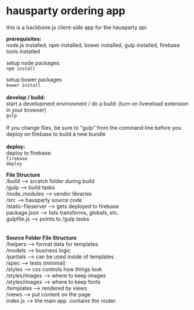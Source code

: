 <b>hausparty ordering app</b>
==================================
this is a backbone.js client-side app for the hausparty api.

<b>prerequisites:</b>  <br>node.js installed, npm installed, bower installed, gulp installed, firebase tools installed 

setup node packages:<br>
<code>npm install</code>

setup bower packages<br>
<code>bower install</code><br><br>
<b>develop / build:</b> <br>
start a development environment / do a build:
(turn on livereload extension in your browser)<br>
<code>gulp</code>
<br><br>
If you change files, be sure to "gulp" from the command line before you deploy on firebase to build a new bundle <br><br>
<b>deploy:</b> <br>
deploy to firebase:<br>
<code>firebase deploy</code>

<b>File Structure</b><br>
/build --> scratch folder during build <br>
/gulp --> build tasks <br>
/node_modules --> vendor libraries <br>
/src --> hausparty source code <br>
/static-fileserver --> gets deployed to firebase <br>
package.json --> lists transforms, globals, etc.  <br>
gulpfile.js --> points to /gulp tasks <br>
<br>
<br>
<b>Source Folder File Structure</b><br>
/helpers --> format data for templates<br>
/models --> business logic <br>
/partials --> can be used inside of templates<br>
/spec --> tests (minimal)<br>
/styles -->  css controls how things look<br>
/styles/images --> where to keep images<br>
/styles/images --> where to keep fonts<br>
/templates --> rendered by views<br>
/views  --> put content on the page<br>
index.js --> the main app.  contains the router.

